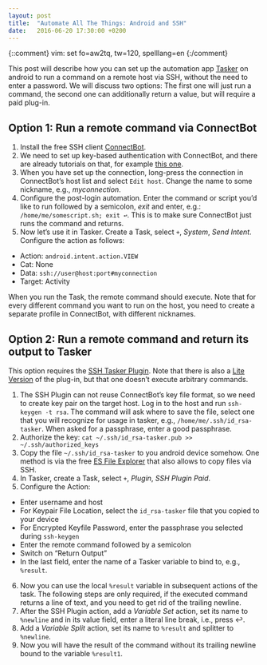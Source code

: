 ```yaml
---
layout: post
title:  "Automate All The Things: Android and SSH"
date:   2016-06-20 17:30:00 +0200
---
```

{::comment}
vim: set fo=aw2tq, tw=120, spelllang=en
{:/comment}

This post will describe how you can set up the automation app 
[Tasker](https://play.google.com/store/apps/details?id=net.dinglisch.android.tasker) on android to 
run a command on a remote host via SSH, without the need to enter a password. We will discuss two 
options: The first one will just run a command, the second one can additionally return a value, but 
will require a paid plug-in.

## Option 1: Run a remote command via ConnectBot

1. Install the free SSH client 
[ConnectBot](https://play.google.com/store/apps/details?id=org.connectbot&hl=en). 
2. We need to set up key-based authentication with ConnectBot, and there are already tutorials on 
that, for example [this one](http://michaelchelen.net/0f3e/android-connectbot-ssh-key-auth-howto/). 
3. When you have set up the connection, long-press the connection in ConnectBot’s host list and 
select `Edit host`. Change the name to some nickname, e.g., *myconnection*. 
4. Configure the post-login automation. Enter the command or script you’d like to run followed by a 
semicolon, *exit* and enter, e.g.: `/home/me/somescript.sh; exit ↩`. This is to make sure ConnectBot 
just runs the command and returns. 
5. Now let’s use it in Tasker. Create a Task, select `+`, *System*, *Send Intent*. Configure the 
action as follows: 
* Action: `android.intent.action.VIEW`
* Cat: None
* Data: `ssh://user@host:port#myconnection`
* Target: Activity 

When you run the Task, the remote command should execute. Note that for every different command you 
want to run on the host, you need to create a separate profile in ConnectBot, with different 
nicknames.

## Option 2: Run a remote command and return its output to Tasker

This option requires the [SSH Tasker 
Plugin](https://play.google.com/store/apps/details?id=com.laptopfreek0.sshplugin.paid&hl=en). Note 
that there is also a [Lite 
Version](https://play.google.com/store/apps/details?id=com.laptopfreek0.sshplugin) of the plug-in, 
but that one doesn’t execute arbitrary commands.

1. The SSH Plugin can not reuse ConnectBot’s key file format, so we need to create key pair on the 
target host. Log in to the host and run `ssh-keygen -t rsa`. The command will ask where to save the 
file, select one that you will recognize for usage in tasker, e.g., `/home/me/.ssh/id_rsa-tasker`.
When asked for a passphrase, enter a good passphrase.
2. Authorize the key: `cat ~/.ssh/id_rsa-tasker.pub >> ~/.ssh/authorized_keys`
3. Copy the file `~/.ssh/id_rsa-tasker` to you android device somehow. One method is via the free 
[ES File Explorer](https://play.google.com/store/apps/details?id=com.estrongs.android.pop) that also 
allows to copy files via SSH.
4. In Tasker, create a Task, select `+`, *Plugin*, *SSH Plugin Paid*.
5. Configure the Action:
* Enter username and host
* For Keypair File Location, select the `id_rsa-tasker` file that you copied to your device
* For Encrypted Keyfile Password, enter the passphrase you selected during `ssh-keygen`
* Enter the remote command followed by a semicolon
* Switch on “Return Output”
* In the last field, enter the name of a Tasker variable to bind to, e.g., `%result`.
6. Now you can use the local `%result` variable in subsequent actions of the task. The following 
steps are only required, if the executed command returns a line of text, and you need to get rid of 
the trailing newline.
7. After the SSH Plugin action, add a *Variable Set* action, set its name to `%newline` and in its 
value field, enter a literal line break, i.e., press ↩.
8. Add a *Variable Split* action, set its name to `%result` and splitter to `%newline`.
9. Now you will have the result of the command without its trailing newline bound to the variable 
`%result1`.


